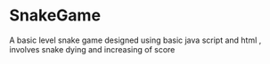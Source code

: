 # SnakeGame
A basic level snake game designed using basic java script and html , involves snake dying and increasing of score
